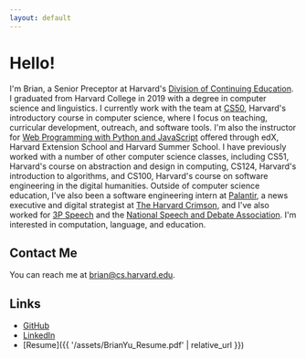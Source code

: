 ```yaml
---
layout: default
---
```


# Hello!

I'm Brian, a Senior Preceptor at Harvard's [Division of Continuing Education](https://www.dce.harvard.edu).
I graduated from Harvard College in 2019 with a degree in computer science and linguistics.
I currently work with the team at [CS50](https://cs50.harvard.edu/), Harvard's introductory course in computer science, where I focus on teaching, curricular development, outreach, and software tools.
I'm also the instructor for [Web Programming with Python and JavaScript](https://www.edx.org/course/cs50s-web-programming-with-python-and-javascript) offered through edX, Harvard Extension School and Harvard Summer School.
I have previously worked with a number of other computer science classes, including CS51, Harvard's course on abstraction and design in computing, CS124, Harvard's introduction to algorithms, and CS100, Harvard's course on software engineering in the digital humanities.
Outside of computer science education, I've also been a software engineering intern at [Palantir](https://www.palantir.com), a news executive and digital strategist at [The Harvard Crimson](https://www.thecrimson.com), and I've also worked for [3P Speech](https://www.3pspeech.com) and the [National Speech and Debate Association](https://www.speechanddebate.org). I'm interested in computation, language, and education.

## Contact Me

You can reach me at [brian@cs.harvard.edu](mailto:brian@cs.harvard.edu).

## Links

* [GitHub](https://github.com/brianyu28)
* [LinkedIn](https://www.linkedin.com/in/brian-yu/)
* [Resume]({{ '/assets/BrianYu_Resume.pdf' | relative_url }})
